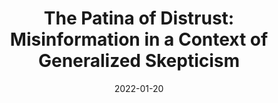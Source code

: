 ---
title: "The Patina of Distrust: Misinformation in a Context of Generalized Skepticism"
date: 2022-01-20
publishDate: 2019-09-25
authors: ["Eugenia Mitchelstein", "Pablo Boczkowski", "María Celeste Wagner", "Facundo Suenzo"]
publication: "*MIT Press* (Under Contract)"
publication_types: ["5"]
tag: 'book'
featured: true
---
